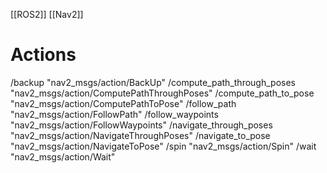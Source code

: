 [[ROS2]] [[Nav2]]

# Actions
/backup "nav2_msgs/action/BackUp"
/compute_path_through_poses "nav2_msgs/action/ComputePathThroughPoses"
/compute_path_to_pose "nav2_msgs/action/ComputePathToPose"
/follow_path "nav2_msgs/action/FollowPath"
/follow_waypoints "nav2_msgs/action/FollowWaypoints"
/navigate_through_poses "nav2_msgs/action/NavigateThroughPoses"
/navigate_to_pose "nav2_msgs/action/NavigateToPose"
/spin "nav2_msgs/action/Spin"
/wait "nav2_msgs/action/Wait"